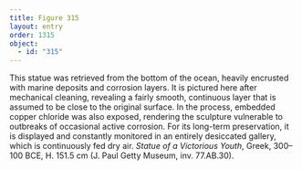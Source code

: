 ```yaml
---
title: Figure 315
layout: entry
order: 1315
object:
  - id: "315"
---
```


This statue was retrieved from the bottom of the ocean, heavily encrusted with marine deposits and corrosion layers. It is pictured here after mechanical cleaning, revealing a fairly smooth, continuous layer that is assumed to be close to the original surface. In the process, embedded copper chloride was also exposed, rendering the sculpture vulnerable to outbreaks of occasional active corrosion. For its long-term preservation, it is displayed and constantly monitored in an entirely desiccated gallery, which is continuously fed dry air. *Statue of a Victorious Youth*, Greek, 300–100 BCE, H. 151.5 cm (J. Paul Getty Museum, inv. 77.AB.30).

